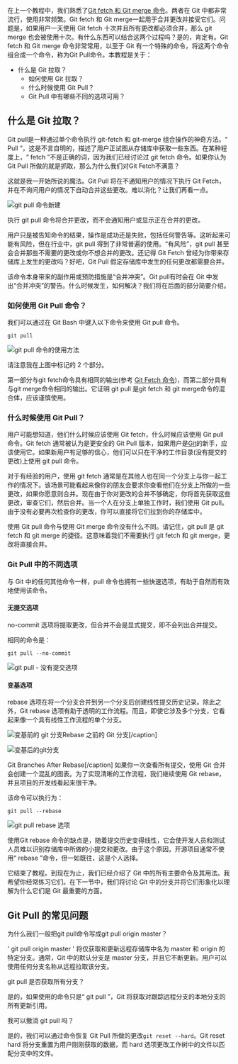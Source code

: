 在上一个教程中，我们熟悉了[Git fetch 和 Git merge 命令](https://www.toolsqa.com/git/git-fetch/)。两者在 Git 中都非常流行，使用非常频繁。Git fetch 和 Git merge一起用于合并更改并接受它们。问题是，如果用户一天使用 Git fetch 十次并且所有更改都必须合并，那么 git merge 也会被使用十次。有什么东西可以结合这两个过程吗？是的，肯定有。Git fetch 和 Git merge 命令非常常用，以至于 Git 有一个特殊的命令，将这两个命令组合成一个命令，称为Git Pull命令。本教程是关于：

-   什么是 Git 拉取？
    -   如何使用 Git 拉取？
    -   什么时候使用 Git Pull？
    -   Git Pull 中有哪些不同的选项可用？

## 什么是 Git 拉取？

Git pull是一种通过单个命令执行 git-fetch 和 git-merge 组合操作的神奇方法。“ Pull ”，这是不言自明的，描述了用户正试图从存储库中获取一些东西。在某种程度上，“ fetch ”不是正确的词，因为我们已经讨论过 git fetch 命令。如果你认为 Git Pull 所做的就是抓取，那么为什么我们对Git Fetch不满意？

这就是我一开始所说的魔法。Git Pull 将在不通知用户的情况下执行 Git Fetch，并在不询问用户的情况下自动合并这些更改。难以消化？让我们再看一点。

![git pull 命令新建](https://www.toolsqa.com/gallery/Git/1.git%20pull%20command%20new.png)

执行 git pull 命令将合并更改，而不会通知用户或显示正在合并的更改。

用户只是被告知命令的结果，操作是成功还是失败，包括任何警告等。这听起来可能有风险，但在行业中，git pull 得到了非常普遍的使用。“有风险”，git pull 甚至会合并那些不需要的更改或你不想合并的更改。还记得 Git Fetch 曾经为你带来存储库上发生的更改吗？好吧，Git Pull 假定存储库中发生的任何更改都需要合并。

该命令本身带来的副作用或预防措施是“合并冲突”。Git pull有时会在 Git 中发出“合并冲突”的警告。什么时候发生，如何解决？我们将在后面的部分简要介绍。

### 如何使用 Git Pull 命令？

我们可以通过在 Git Bash 中键入以下命令来使用 Git pull 命令。

```
git pull
```

![git pull 命令的使用方法](https://www.toolsqa.com/gallery/Git/2.how%20to%20use%20git%20pull%20command.png)

请注意我在上图中标记的 2 个部分。

第一部分与git fetch命令具有相同的输出(参考 [Git Fetch 命令](https://www.toolsqa.com/git/git-fetch-and-git-pull/))，而第二部分具有与git merge命令相同的输出。它证明 git pull 是git fetch 和 git merge命令的混合体，应该谨慎使用。

### 什么时候使用 Git Pull？

用户可能想知道，他们什么时候应该使用 Git fetch，什么时候应该使用 Git pull 命令。Git fetch 通常被认为是更安全的 Git Pull 版本，如果用户是[Git](https://www.toolsqa.com/git/git-fetch-and-git-pull/)的新手，应该使用它。如果新用户有足够的信心，他们可以只在干净的工作目录(没有提交的更改)上使用 git pull 命令。

对于有经验的用户，使用 git fetch 通常是在其他人也在同一个分支上与你一起工作的情况下。该场景可能看起来像你的朋友会要求你查看他们在分支上所做的一些更改，如果你愿意则合并。现在由于你对更改的合并不够确定，你将首先获取这些更改，审查它们，然后合并。当一个人在分支上单独工作时，我们使用 Git pull。由于没有必要再次检查你的更改，你可以直接将它们拉到你的存储库中。

使用 Git pull 命令与使用 Git merge 命令没有什么不同。请记住，git pull 是 git fetch 和 git merge 的捷径。这意味着我们不需要执行 git fetch 和 git merge，更改将直接合并。

### Git Pull 中的不同选项

与 Git 中的任何其他命令一样，pull 命令也拥有一些快速选项，有助于自然而有效地使用该命令。

#### 无提交选项

no-commit 选项将提取更改，但合并不会是显式提交，即不会列出合并提交。

相同的命令是：

```
git pull --no-commit
```

![git pull - 没有提交选项](https://www.toolsqa.com/gallery/Git/3.git%20pull%20-%20no%20commit%20option.png)

#### 变基选项

rebase 选项在将一个分支合并到另一个分支后创建线性提交历史记录。除此之外，Git rebase 选项有助于透明的工作流程。而且，即使它涉及多个分支，它看起来像一个具有线性工作流程的单个分支。

![变基前的 git 分支](https://www.toolsqa.com/gallery/Git/4.git%20branches%20before%20rebase.png)Rebase 之前的 Git 分支[/caption]

![变基后的git分支](https://www.toolsqa.com/gallery/Git/5.git%20branches%20after%20rebase.png)

Git Branches After Rebase[/caption]
如果你一次查看所有提交，使用 Git 合并会创建一个混乱的图表。为了实现清晰的工作流程，我们继续使用 Git rebase，并且项目的开发线看起来很干净。

该命令可以执行为：

```
git pull --rebase
```

![git pull rebase 选项](https://www.toolsqa.com/gallery/Git/6.git%20pull%20rebase%20option.png)

使用Git rebase 命令的缺点是，随着提交历史变得线性，它会使开发人员和测试人员难以识别存储库中所做的小提交和更改。由于这个原因，开源项目通常不使用“ rebase ”命令，但一如既往，这是个人选择。

它结束了教程。到现在为止，我们已经介绍了 Git 中的所有主要命令及其用法。我希望你经常练习它们。在下一节中，我们将讨论 Git 中的分支并将它们形象化以理解为什么它们是 Git 最重要的方面。

## Git Pull 的常见问题

为什么我们一般把git pull命令写成git pull origin master？

' git pull origin master ' 将仅获取和更新远程存储库中名为 master 和 origin 的特定分支。通常，Git 中的默认分支是 master 分支，并且它不断更新。用户可以使用任何分支名称从远程拉取该分支。

git pull 是否获取所有分支？

是的，如果使用的命令只是“ git pull ”，Git 将获取对跟踪远程分支的本地分支的所有更新引用。

我可以撤消 git pull 吗？

是的，我们可以通过命令恢复 Git Pull 所做的更改`git reset --hard`。Git reset hard 将分支重置为用户刚刚获取的数据，而 hard 选项更改工作树中的文件以匹配分支中的文件。